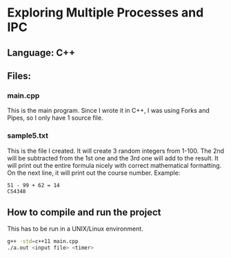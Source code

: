 # Exploring Multiple Processes and IPC

## Language: C++

## Files:

### main.cpp
This is the main program. Since I wrote it in C++, I was using Forks and Pipes, so I only have 1 source file.

### sample5.txt
This is the file I created. It will create 3 random integers from 1-100. The 2nd will be subtracted from the 1st one and the 3rd one will add to the result.
It will print out the entire formula nicely with correct mathematical formatting.
On the next line, it will print out the course number.
Example:
```
51 - 99 + 62 = 14
CS4348
```

## How to compile and run the project
This has to be run in a UNIX/Linux environment.

```bash
g++ -std=c++11 main.cpp
./a.out <input file> <timer>
```
